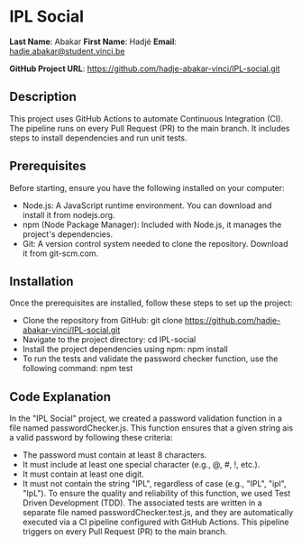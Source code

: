 # IPL Social

**Last Name**: Abakar
**First Name**: Hadjé
**Email**: hadje.abakar@student.vinci.be

**GitHub Project URL**: https://github.com/hadje-abakar-vinci/IPL-social.git

## Description
This project uses GitHub Actions to automate Continuous Integration (CI). The pipeline runs on every Pull Request (PR) to the main branch. It includes steps to install dependencies and run unit tests.

## Prerequisites
Before starting, ensure you have the following installed on your computer:

- Node.js: A JavaScript runtime environment. You can download and install it from nodejs.org.
- npm (Node Package Manager): Included with Node.js, it manages the project's dependencies.
- Git: A version control system needed to clone the repository. Download it from git-scm.com.

## Installation
Once the prerequisites are installed, follow these steps to set up the project:

- Clone the repository from GitHub: git clone https://github.com/hadje-abakar-vinci/IPL-social.git
- Navigate to the project directory: cd IPL-social
- Install the project dependencies using npm: npm install
- To run the tests and validate the password checker function, use the following command: npm test

## Code Explanation
In the "IPL Social" project, we created a password validation function in a file named passwordChecker.js. This function ensures that a given string ais a valid password by following these criteria:

* The password must contain at least 8 characters.
* It must include at least one special character (e.g., @, #, !, etc.).
* It must contain at least one digit.
* It must not contain the string "IPL", regardless of case (e.g., "IPL", "ipl", "IpL").
To ensure the quality and reliability of this function, we used Test Driven Development (TDD). The associated tests are written in a separate file named passwordChecker.test.js, and they are automatically executed via a CI pipeline configured with GitHub Actions. This pipeline triggers on every Pull Request (PR) to the main branch.


